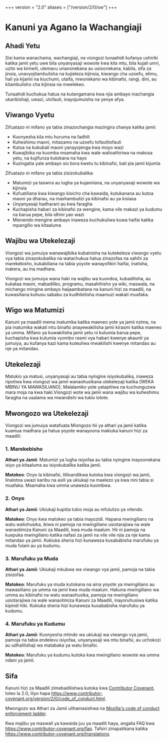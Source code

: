 +++
version = "2.0"
aliases = ["/version/2/0/sw"]
+++

# Kanuni ya Agano la Wachangiaji

## Ahadi Yetu

Sisi kama wanachama, wachangiaji, na viongozi tunaahidi kufanya ushiriki katika jamii yetu uwe bila unyanyasaji wowote kwa kila mtu, bila kujali umri, uzito wa kimwili, ulemavu unaoonekana au usioonekana, kabila, sifa za jinsia, unavyojitambulisha na kujieleza kijinsia, kiwango cha uzoefu, elimu, hali ya kijamii na kiuchumi, utaifa, mwonekano wa kibinafsi, rangi, dini, au kitambulisho cha kijinsia na mwelekeo.

Tunaahidi kuchukua hatua na kutangamana kwa njia ambayo inachangia ukaribishaji, uwazi, utofauti, inayojumuisha na yenye afya.

## Viwango Vyetu

Zifuatazo ni mifano ya tabia zinazochangia mazingira chanya katika jamii:

* Kuonyesha kila mtu huruma na fadhili
* Kuheshimu maoni, mitazamo na uzoefu tofautitofauti
* Kutoa na kukubali maoni yanayojenga kwa moyo wazi
* Kuwajibika na kuomba msamaha kwa wale walioathiriwa na makosa yetu, na kujifunza kutokana na hayo
* Kuzingatia yale ambayo sio bora kwetu tu kibinafsi, bali pia jamii kijumla

Zifuatazo ni mifano ya tabia zisizokubalika:

* Matumizi ya taswira au lugha ya kujamiiana, na unyanyasaji wowote wa kijinsia
* Kufuatiliana kwa kiwango kisicho cha kawaida, kutukanana au kutoa maoni ya dharau, na mashambulizi ya kibinafsi au ya kisiasa
* Unyanyasaji hadharani au kwa faragha
* Kuchapisha habari za kibinafsi za wengine, kama vile makazi ya kudumu na barua pepe, bila idhini yao wazi
* Mienendo mengine ambayo inaweza kuchukuliwa kuwa haifai katika mpangilio wa kitaaluma

## Wajibu wa Utekelezaji

Viongozi wa jumuiya wanawajibika kubainisha na kutekeleza viwango vyetu vya tabia zinazokubalika na watachukua hatua zinazofaa na sahihi za marekebisho, kukabiliana na tabia yoyote wanayofikiri haifai, inatisha, inakera, au ina madhara.

Viongozi wa jumuiya wana haki na wajibu wa kuondoa, kubadilisha, au kukataa maoni, mabadiliko, programu, masahihisho ya wiki, maswala, na michango mingine ambayo haijaambatana na kanuni hizi za maadili, na kuwasiliana kuhusu sababu za kudhibitisha maamuzi wakati muafaka.

## Wigo wa Matumizi

Kanuni ya maadili mema inatumika katika maeneo yote ya jamii nzima, na pia inatumika wakati mtu binafsi anayewakilisha jamii kirasmi katika maeneo ya umma. Mifano ya kuwakilisha jamii yetu ni kutumia barua pepe, kuchapisha kwa kutumia vyombo rasmi vya habari kwenye akaunti ya jumuiya, au kufanya kazi kama kuteuliwa mwakilishi kwenye mitandao au nje ya mitandao.

## Utekelezaji

Matukio ya matusi, unyanyasaji au tabia nyingine isiyokubalika, inaweza ripotiwa kwa viongozi wa jamii wanaohusikana utekelezaji katika [WEKA MBINU YA MAWASILIANO]. Malalamiko yote yatapitiwa na kuchunguzwa mara moja na kwa haki.Viongozi wote wa jamii wana wajibu wa kuheshimu faragha na usalama wa mwandishi wa tukio lolote.

## Mwongozo wa Utekelezaji

Viongozi wa jumuiya watafuata Miongozo hii ya athari ya jamii katika kuamua madhara ya hatua yoyote wanayoona inakiuka kanuni hizi za maadili:

### 1. Marekebisho

**Athari ya Jamii**: Matumizi ya lugha isiyofaa au tabia nyingine inayoonekana isiyo ya kitaaluma au isiyokubalika katika jamii.

**Matokeo**: Onyo la kibinafsi, lililoandikwa kutoka kwa viongozi wa jamii, linalotoa uwazi karibu na asili ya ukiukaji na maelezo ya kwa nini tabia si muafaka. Msamaha kwa umma unaweza kuombwa.

### 2. Onyo

**Athari ya Jamii**: Ukiukaji kupitia tukio moja au mfululizo ya vitendo.

**Matokeo**: Onyo kwa matokeo ya tabia inayozidi. Hapana mwingiliano na watu waliohusika, ikiwa ni pamoja na mwingiliano usiotarajiwa na wale wanaotimiza Kanuni za Maadili, kwa muda maalum. Hii ni pamoja na kuepuka mwingiliano katika nafasi za jamii na vile vile njia za nje kama mitandao ya jamii. Kukiuka sheria hizi kunaweza kusababisha marufuku ya muda fulani au ya kudumu.

### 3. Marufuku ya Muda

**Athari ya Jamii**: Ukiukaji mkubwa wa viwango vya jamii, pamoja na tabia zisizofaa.

**Matokeo**: Marufuku ya muda kutokana na aina yoyote ya mwingiliano au mawasiliano ya umma na jamii kwa muda maalum. Hakuna mwingiliano wa umma au kibinafsi na watu wanaohusika, pamoja na mwingiliano usiotarajiwa na wale wanaotimiza Kanuni za Maadili, inayoruhusiwa katika kipindi hiki. Kukiuka sheria hizi kunaweza kusababisha marufuku ya kudumu.

### 4. Marufuku ya Kudumu

**Athari ya Jamii**: Kuonyesha mtindo wa ukiukaji wa viwango vya jamii, pamoja na tabia endelevu isiyofaa, unyanyasaji wa mtu binafsi, au uchokozi au udhalilishaji wa matabaka ya watu binafsi.

**Matokeo**: Marufuku ya kudumu kutoka kwa mwingiliano wowote wa umma ndani ya jamii.

## Sifa

Kanuni hizi za Maadili zimebadilishwa kutoka kwa [Contributor Covenant][homepage], toleo la 2.0, iliyo hapa https://www.contributor-covenant.org/version/2/0/code_of_conduct.html.

Mwongozo wa Athari za Jamii ulihamasishwa na [Mozilla's code of conduct enforcement ladder](https://github.com/mozilla/diversity).

[homepage]: https://www.contributor-covenant.org

Kwa majibu ya maswali ya kawaida juu ya maadili haya, angalia FAQ kwa https://www.contributor-covenant.org/faq. Tafsiri zinapatikana katika
https://www.contributor-covenant.org/translations.
